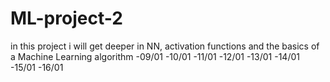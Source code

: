 # ML-project-2
in this project i will get deeper in NN, activation functions and the basics of a Machine Learning algorithm
-09/01 
-10/01 
-11/01
-12/01
-13/01
-14/01
-15/01
-16/01
